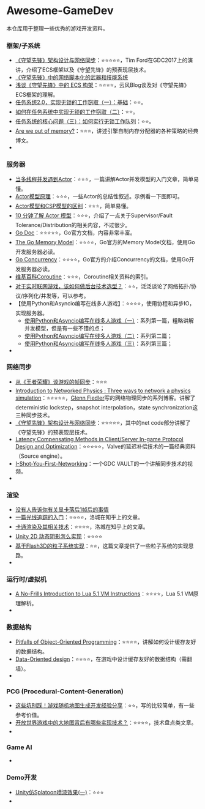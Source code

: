 # Awesome-GameDev
本仓库用于整理一些优秀的游戏开发资料。



### 框架/子系统

- [《守望先锋》架构设计与网络同步](https://mp.weixin.qq.com/s?__biz=MzA4MDc5OTg5MA==&mid=2650592121&idx=2&sn=3ad22849eedca5f7a4ad6d97e4ef9d1f&chksm=8796c284b0e14b9265b4c86ed6726d7bd6cfa4f9fd11f88d1bb11ca00fe6b38ae31fb6564651&scene=21#wechat_redirect)：⭐⭐⭐⭐⭐，Tim Ford在GDC2017上的演讲，介绍了ECS框架以及《守望先锋》的预表现层技术。
- [《守望先锋》中的网络脚本化的武器和技能系统](http://gad.qq.com/article/detail/28219)
- [浅谈《守望先锋》中的 ECS 构架](https://blog.codingnow.com/2017/06/overwatch_ecs.html)：⭐⭐⭐⭐，云风Blog谈及对《守望先锋》ECS框架的理解。
- [任务系统2.0，实现无锁的工作窃取（一）：基础](https://mp.weixin.qq.com/s?__biz=MzA4MDc5OTg5MA==&mid=2650598248&idx=3&sn=d4ee3077c27b4732e8ab04967f2b18be&chksm=8796fa95b0e17383e8f5fda46d488443d4a795a05c9225fb076175d87366f0c3ac93135fd083&mpshare=1&scene=24&srcid=0104pzmA1YsJyx0yWpBJ1xfv#rd)：⭐⭐。
- [如何在任务系统中实现无锁的工作窃取（二）](https://mp.weixin.qq.com/s?__biz=MzA4MDc5OTg5MA==&mid=2650598264&idx=3&sn=8ac5d7c3451b247c90481f8648c50b3e&chksm=8796fa85b0e17393404f7bb0a4b6caf85e2635d419e832dc0cadf3f3866e15e5513c2a05271d&mpshare=1&scene=24&srcid=0104dWTbpdULQSGD0hIxovQo#rd)：⭐⭐。
- [任务系统的核心问题（三）：如何实行无锁工作队列](https://mp.weixin.qq.com/s?__biz=MzA4MDc5OTg5MA==&mid=2650598367&idx=2&sn=d7e9ce853fb51c287d7d2409dd143f9b&chksm=8796fa22b0e173348e87ee49056c36a54c75f8844b603504c0625f114b196076e61ce0e1223c&mpshare=1&scene=24&srcid=0105xF6i3T3YzqKJck6EvrLL#rd)：⭐⭐。
- [Are we out of memory?](http://www.swedishcoding.com/2008/08/31/are-we-out-of-memory/)：⭐⭐⭐，讲述引擎自制内存分配器的各种策略的经典博文。
- 



### 服务器

- [当多线程并发遇到Actor](https://mp.weixin.qq.com/s/mzZatZ10Rh19IEgQvbhGUg)：⭐⭐⭐，一篇讲解Actor并发模型的入门文章，简单易懂。
- [Actor模型原理](https://www.cnblogs.com/MOBIN/p/7236893.html)：⭐⭐⭐，一些Actor的总结性叙述。示例看一下图即可。
- [Actor模型和CSP模型的区别](https://www.jdon.com/concurrent/actor-csp.html)：⭐⭐⭐，简单易懂。
- [10 分钟了解 Actor 模型](https://www.jianshu.com/p/449850aa8e82)：⭐⭐⭐，介绍了一点关于Supervisor/Fault Tolerance/Distribution的相关内容，不过很少。
- [Go Doc](https://golang.org/doc/)：⭐⭐⭐⭐⭐，Go官方文档，内容非常丰富。
- [The Go Memory Model](https://golang.org/ref/mem)：⭐⭐⭐⭐，Go官方的Memory Model文档，使用Go开发服务器必读。
- [Go Concurrency](https://golang.org/doc/effective_go.html#concurrency)：⭐⭐⭐⭐，Go官方的介绍Concurrency的文档，使用Go开发服务器必读。
- [维基百科Coroutine](https://en.wikipedia.org/wiki/Coroutine)：⭐⭐⭐，Coroutine相关资料的索引。
- [对于实时联网游戏，该如何做后台技术选型？](https://mp.weixin.qq.com/s?__biz=MzA4MDc5OTg5MA==&mid=2650603860&idx=1&sn=ad3f5c0ced94047778c3c12edeee60dc&chksm=879710a9b0e099bf5224de600fb0ef79509c13f4eddb24a9b968e32ccb069fd257c4558ce315&scene=21#wechat_redirect)：⭐⭐，泛泛谈论了网络拓扑/协议/序列化/并发等，可以参考。
- 【使用Python和Asyncio编写在线多人游戏】：⭐⭐⭐⭐，使用协程和异步IO，实现服务器。
  - [使用Python和Asyncio编写在线多人游戏（一）](http://developer.51cto.com/art/201609/517395.htm)：系列第一篇，粗略讲解并发模型，但是有一些不错的点；
  - [使用Python和Asyncio编写在线多人游戏（二）](http://developer.51cto.com/art/201609/517604.htm)：系列第二篇；
  - [使用Python和Asyncio编写在线多人游戏（三）](http://developer.51cto.com/art/201609/517858.htm)：系列第三篇；
- 






### 网络同步

- [从《王者荣耀》谈游戏的帧同步](https://mp.weixin.qq.com/s?__biz=MzA4MDc5OTg5MA==&mid=2650595000&idx=1&sn=a5dcf715bbb05974b83c0a46c83931cd&chksm=8796cf45b0e1465308c925b6e6bc20ae9eea51b055b83eeea1b5eaf768eba3745f5cfe7695a0&mpshare=1&scene=24&srcid=0908BufMWDPsTYCHRwb8Zz9O#rd)：⭐⭐⭐
- [Introduction to Networked Physics : Three ways to network a physics simulation](https://gafferongames.com/post/introduction_to_networked_physics/)：⭐⭐⭐⭐⭐，[Glenn Fiedler](https://gafferongames.com/about)写的网络物理同步的系列博客。讲解了deterministic lockstep，snapshot interpolation，state synchronization这三种同步技术。
- [《守望先锋》架构设计与网络同步](https://mp.weixin.qq.com/s?__biz=MzA4MDc5OTg5MA==&mid=2650592121&idx=2&sn=3ad22849eedca5f7a4ad6d97e4ef9d1f&chksm=8796c284b0e14b9265b4c86ed6726d7bd6cfa4f9fd11f88d1bb11ca00fe6b38ae31fb6564651&scene=21#wechat_redirect)：⭐⭐⭐⭐⭐，其中的net code部分讲解了《守望先锋》的预表现层技术。
- [Latency Compensating Methods in Client/Server In-game Protocol Design and Optimization](https://developer.valvesoftware.com/wiki/Latency_Compensating_Methods_in_Client/Server_In-game_Protocol_Design_and_Optimization)：⭐⭐⭐⭐⭐，Valve的延迟补偿技术的一篇经典资料（Source engine）。
- [I-Shot-You-First-Networking](https://www.gdcvault.com/play/1014345/I-Shot-You-First-Networking)：一个GDC VAULT的一个讲解同步技术的视频。
- 



### 渲染

- [没有人告诉你有关显卡落后1帧后的事情](http://gad.qq.com/program/translateview/7213977)
- [一篇光线追踪的入门](https://zhuanlan.zhihu.com/p/41269520)：⭐⭐⭐⭐，洛城在知乎上的文章。
- [卡通渲染及其相关技术](https://zhuanlan.zhihu.com/p/26409746)：⭐⭐⭐⭐，洛城在知乎上的文章。
- [Unity 2D 动态阴影怎么实现](https://zhuanlan.zhihu.com/p/30877199)：⭐⭐⭐⭐
- [基于Flash3D的粒子系统实现](http://www.kidsang.com/archives/715#more-715)：⭐⭐，这篇文章提供了一些粒子系统的实现思路。
- 



### 运行时/虚拟机

- [A No-Frills Introduction to Lua 5.1 VM Instructions](http://luaforge.net/docman/83/98/ANoFrillsIntroToLua51VMInstructions.pdf)：⭐⭐⭐⭐，Lua 5.1 VM原理解析。
- 



### 数据结构

- [Pitfalls of Object-Oriented Programming](https://www.gamedevs.org/uploads/pitfalls-of-object-oriented-programming.pdf)：⭐⭐⭐⭐，讲解如何设计缓存友好的数据结构。
- [Data-Oriented design](http://gamesfromwithin.com/category/data-oriented-design)：⭐⭐⭐⭐，在游戏中设计缓存友好的数据结构（需翻墙）。
- 



### PCG (Procedural-Content-Generation)

- [这些坑别踩！游戏随机地图生成开发经验分享](https://mp.weixin.qq.com/s/BifoQTnGt31sDUMbTledaw)：⭐⭐，写的比较简单，有一些参考价值。
- [开放世界游戏中的大地图背后有哪些实现技术？](http://gulu-dev.com/post/2014-11-16-open-world#toc_10)：⭐⭐⭐⭐，技术盘点类文章。
- 



### Game AI

- 



### Demo开发

- [Unity仿Splatoon喷漆效果(一)](https://zhuanlan.zhihu.com/p/43050863)：⭐⭐⭐
- 


